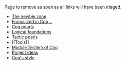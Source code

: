 Page to remove as soon as all links will have been triaged.

- [The newbie zone](CoqNewbie)
- [Formalized in Coq...](FormalizedAndVerified)
- [Coq pearls](CoqPearls)
- [Logical foundations](TheoryBehindCoq)
- [Tactic pearls](LtacPearls)
- [[Tools]]
- [Module System of Coq](ModuleSystem)
- [Project ideas](ProjectIdeas)
- [Coq's style](CoqStyle)
